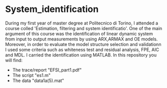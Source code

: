 # System_identification
During my first year of master degree at Politecnico di Torino, I attended a course colled 'Estimation, filtering and system identificatio'. One of the main argument of this course was the identification of linear dynamic system from input to output measurements by using ARX,ARMAX and OE models. Moreover, in order to evaluate the model structure selection and validationn I used some criteria such as whiteness test and residual analysis, FPE, AIC and MDL. I carried the identification using MATLAB.
In this repository you will find:
- The trace/report "EFSI_part1.pdf"
- The script "es1.m"
- The data "data1a(5).mat"
